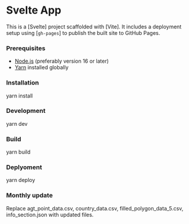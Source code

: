 # Svelte App

This is a [Svelte] project scaffolded with [Vite]. It includes a deployment setup using [`gh-pages`] to publish the built site to GitHub Pages.

### Prerequisites

- [Node.js](https://nodejs.org/) (preferably version 16 or later)
- [Yarn](https://classic.yarnpkg.com/lang/en/) installed globally

### Installation

yarn install

### Development

yarn dev 

### Build

yarn build 

### Deplyoment

yarn deploy

### Monthly update

Replace agt_point_data.csv, country_data.csv, filled_polygon_data_5.csv, info_section.json with updated files.